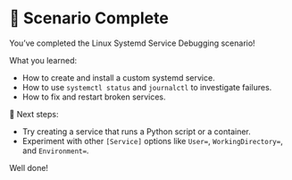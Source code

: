 # 🎉 Scenario Complete

You’ve completed the Linux Systemd Service Debugging scenario!

What you learned:
- How to create and install a custom systemd service.
- How to use `systemctl status` and `journalctl` to investigate failures.
- How to fix and restart broken services.

🚀 Next steps:
- Try creating a service that runs a Python script or a container.
- Experiment with other `[Service]` options like `User=`, `WorkingDirectory=`, and `Environment=`.

Well done!
